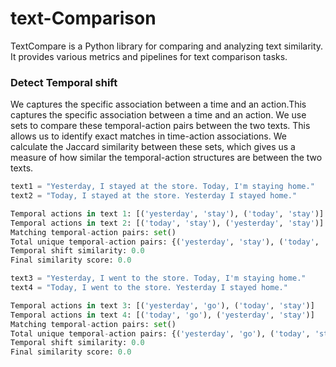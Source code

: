 # text-Comparison

TextCompare is a Python library for comparing and analyzing text similarity. It provides various metrics and pipelines for text comparison tasks.

### Detect Temporal shift
We captures the specific association between a time and an action.This captures the specific association between a time and an action.
We use sets to compare these temporal-action pairs between the two texts. This allows us to identify exact matches in time-action associations.
We calculate the Jaccard similarity between these sets, which gives us a measure of how similar the temporal-action structures are between the two texts.

```python
text1 = "Yesterday, I stayed at the store. Today, I'm staying home."
text2 = "Today, I stayed at the store. Yesterday I stayed home."
```

```python
Temporal actions in text 1: [('yesterday', 'stay'), ('today', 'stay')]
Temporal actions in text 2: [('today', 'stay'), ('yesterday', 'stay')]
Matching temporal-action pairs: set()
Total unique temporal-action pairs: {('yesterday', 'stay'), ('today', 'stay')}
Temporal shift similarity: 0.0
Final similarity score: 0.0

```

```python
text3 = "Yesterday, I went to the store. Today, I'm staying home."
text4 = "Today, I went to the store. Yesterday I stayed home."
```
```python
Temporal actions in text 3: [('yesterday', 'go'), ('today', 'stay')]
Temporal actions in text 4: [('today', 'go'), ('yesterday', 'stay')]
Matching temporal-action pairs: set()
Total unique temporal-action pairs: {('yesterday', 'go'), ('today', 'stay'), ('today', 'go'), ('yesterday', 'stay')}
Temporal shift similarity: 0.0
Final similarity score: 0.0
```





